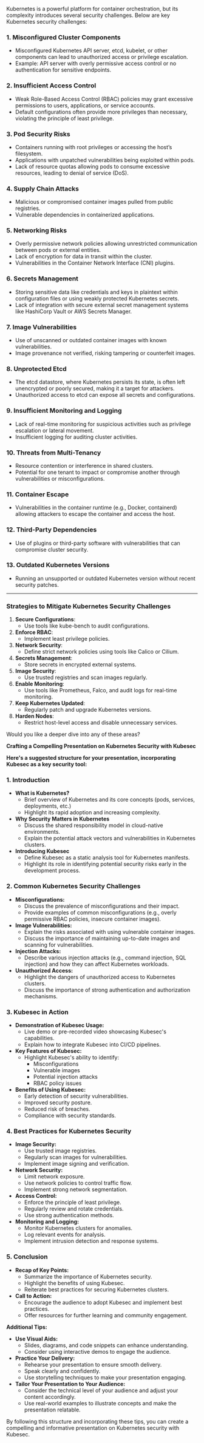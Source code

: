 Kubernetes is a powerful platform for container orchestration, but its complexity introduces several security challenges. Below are key Kubernetes security challenges:

### 1. **Misconfigured Cluster Components**
   - Misconfigured Kubernetes API server, etcd, kubelet, or other components can lead to unauthorized access or privilege escalation.
   - Example: API server with overly permissive access control or no authentication for sensitive endpoints.

### 2. **Insufficient Access Control**
   - Weak Role-Based Access Control (RBAC) policies may grant excessive permissions to users, applications, or service accounts.
   - Default configurations often provide more privileges than necessary, violating the principle of least privilege.

### 3. **Pod Security Risks**
   - Containers running with root privileges or accessing the host’s filesystem.
   - Applications with unpatched vulnerabilities being exploited within pods.
   - Lack of resource quotas allowing pods to consume excessive resources, leading to denial of service (DoS).

### 4. **Supply Chain Attacks**
   - Malicious or compromised container images pulled from public registries.
   - Vulnerable dependencies in containerized applications.

### 5. **Networking Risks**
   - Overly permissive network policies allowing unrestricted communication between pods or external entities.
   - Lack of encryption for data in transit within the cluster.
   - Vulnerabilities in the Container Network Interface (CNI) plugins.

### 6. **Secrets Management**
   - Storing sensitive data like credentials and keys in plaintext within configuration files or using weakly protected Kubernetes secrets.
   - Lack of integration with secure external secret management systems like HashiCorp Vault or AWS Secrets Manager.

### 7. **Image Vulnerabilities**
   - Use of unscanned or outdated container images with known vulnerabilities.
   - Image provenance not verified, risking tampering or counterfeit images.

### 8. **Unprotected Etcd**
   - The etcd datastore, where Kubernetes persists its state, is often left unencrypted or poorly secured, making it a target for attackers.
   - Unauthorized access to etcd can expose all secrets and configurations.

### 9. **Insufficient Monitoring and Logging**
   - Lack of real-time monitoring for suspicious activities such as privilege escalation or lateral movement.
   - Insufficient logging for auditing cluster activities.

### 10. **Threats from Multi-Tenancy**
   - Resource contention or interference in shared clusters.
   - Potential for one tenant to impact or compromise another through vulnerabilities or misconfigurations.

### 11. **Container Escape**
   - Vulnerabilities in the container runtime (e.g., Docker, containerd) allowing attackers to escape the container and access the host.

### 12. **Third-Party Dependencies**
   - Use of plugins or third-party software with vulnerabilities that can compromise cluster security.

### 13. **Outdated Kubernetes Versions**
   - Running an unsupported or outdated Kubernetes version without recent security patches.

---

### Strategies to Mitigate Kubernetes Security Challenges
1. **Secure Configurations**:
   - Use tools like kube-bench to audit configurations.
2. **Enforce RBAC**:
   - Implement least privilege policies.
3. **Network Security**:
   - Define strict network policies using tools like Calico or Cilium.
4. **Secrets Management**:
   - Store secrets in encrypted external systems.
5. **Image Security**:
   - Use trusted registries and scan images regularly.
6. **Enable Monitoring**:
   - Use tools like Prometheus, Falco, and audit logs for real-time monitoring.
7. **Keep Kubernetes Updated**:
   - Regularly patch and upgrade Kubernetes versions.
8. **Harden Nodes**:
   - Restrict host-level access and disable unnecessary services. 

Would you like a deeper dive into any of these areas?

**Crafting a Compelling Presentation on Kubernetes Security with Kubesec**

**Here's a suggested structure for your presentation, incorporating Kubesec as a key security tool:**

### **1. Introduction**

* **What is Kubernetes?**
  * Brief overview of Kubernetes and its core concepts (pods, services, deployments, etc.)
  * Highlight its rapid adoption and increasing complexity.
* **Why Security Matters in Kubernetes**
  * Discuss the shared responsibility model in cloud-native environments.
  * Explain the potential attack vectors and vulnerabilities in Kubernetes clusters.
* **Introducing Kubesec**
  * Define Kubesec as a static analysis tool for Kubernetes manifests.
  * Highlight its role in identifying potential security risks early in the development process.

### **2. Common Kubernetes Security Challenges**

* **Misconfigurations:**
  * Discuss the prevalence of misconfigurations and their impact.
  * Provide examples of common misconfigurations (e.g., overly permissive RBAC policies, insecure container images).
* **Image Vulnerabilities:**
  * Explain the risks associated with using vulnerable container images.
  * Discuss the importance of maintaining up-to-date images and scanning for vulnerabilities.
* **Injection Attacks:**
  * Describe various injection attacks (e.g., command injection, SQL injection) and how they can affect Kubernetes workloads.
* **Unauthorized Access:**
  * Highlight the dangers of unauthorized access to Kubernetes clusters.
  * Discuss the importance of strong authentication and authorization mechanisms.

### **3. Kubesec in Action**

* **Demonstration of Kubesec Usage:**
  * Live demo or pre-recorded video showcasing Kubesec's capabilities.
  * Explain how to integrate Kubesec into CI/CD pipelines.
* **Key Features of Kubesec:**
  * Highlight Kubesec's ability to identify:
    * Misconfigurations
    * Vulnerable images
    * Potential injection attacks
    * RBAC policy issues
* **Benefits of Using Kubesec:**
  * Early detection of security vulnerabilities.
  * Improved security posture.
  * Reduced risk of breaches.
  * Compliance with security standards.

### **4. Best Practices for Kubernetes Security**

* **Image Security:**
  * Use trusted image registries.
  * Regularly scan images for vulnerabilities.
  * Implement image signing and verification.
* **Network Security:**
  * Limit network exposure.
  * Use network policies to control traffic flow.
  * Implement strong network segmentation.
* **Access Control:**
  * Enforce the principle of least privilege.
  * Regularly review and rotate credentials.
  * Use strong authentication methods.
* **Monitoring and Logging:**
  * Monitor Kubernetes clusters for anomalies.
  * Log relevant events for analysis.
  * Implement intrusion detection and response systems.

### **5. Conclusion**

* **Recap of Key Points:**
  * Summarize the importance of Kubernetes security.
  * Highlight the benefits of using Kubesec.
  * Reiterate best practices for securing Kubernetes clusters.
* **Call to Action:**
  * Encourage the audience to adopt Kubesec and implement best practices.
  * Offer resources for further learning and community engagement.

**Additional Tips:**

* **Use Visual Aids:**
  * Slides, diagrams, and code snippets can enhance understanding.
  * Consider using interactive demos to engage the audience.
* **Practice Your Delivery:**
  * Rehearse your presentation to ensure smooth delivery.
  * Speak clearly and confidently.
  * Use storytelling techniques to make your presentation engaging.
* **Tailor Your Presentation to Your Audience:**
  * Consider the technical level of your audience and adjust your content accordingly.
  * Use real-world examples to illustrate concepts and make the presentation relatable.

By following this structure and incorporating these tips, you can create a compelling and informative presentation on Kubernetes security with Kubesec.
